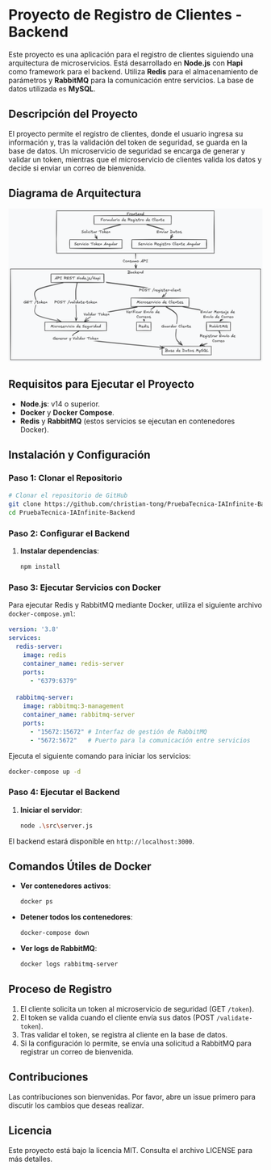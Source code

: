 # Proyecto de Registro de Clientes - Backend

Este proyecto es una aplicación para el registro de clientes siguiendo una arquitectura de microservicios. Está desarrollado en **Node.js** con **Hapi** como framework para el backend. Utiliza **Redis** para el almacenamiento de parámetros y **RabbitMQ** para la comunicación entre servicios. La base de datos utilizada es **MySQL**.

## Descripción del Proyecto

El proyecto permite el registro de clientes, donde el usuario ingresa su información y, tras la validación del token de seguridad, se guarda en la base de datos. Un microservicio de seguridad se encarga de generar y validar un token, mientras que el microservicio de clientes valida los datos y decide si enviar un correo de bienvenida.

## Diagrama de Arquitectura

![Diagrama de Arquitectura](./DiagramaCompleto.png)

## Requisitos para Ejecutar el Proyecto

- **Node.js**: v14 o superior.
- **Docker** y **Docker Compose**.
- **Redis** y **RabbitMQ** (estos servicios se ejecutan en contenedores Docker).

## Instalación y Configuración

### Paso 1: Clonar el Repositorio

```bash
# Clonar el repositorio de GitHub
git clone https://github.com/christian-tong/PruebaTecnica-IAInfinite-Backend.git
cd PruebaTecnica-IAInfinite-Backend
```

### Paso 2: Configurar el Backend

1. **Instalar dependencias**:
   ```bash
   npm install
   ```
   
### Paso 3: Ejecutar Servicios con Docker

Para ejecutar Redis y RabbitMQ mediante Docker, utiliza el siguiente archivo `docker-compose.yml`:

```yaml
version: '3.8'
services:
  redis-server:
    image: redis
    container_name: redis-server
    ports:
      - "6379:6379"

  rabbitmq-server:
    image: rabbitmq:3-management
    container_name: rabbitmq-server
    ports:
      - "15672:15672" # Interfaz de gestión de RabbitMQ
      - "5672:5672"   # Puerto para la comunicación entre servicios
```

Ejecuta el siguiente comando para iniciar los servicios:

```bash
docker-compose up -d
```

### Paso 4: Ejecutar el Backend

1. **Iniciar el servidor**:
   ```bash
   node .\src\server.js
   ```

El backend estará disponible en `http://localhost:3000`.

## Comandos Útiles de Docker

- **Ver contenedores activos**:
  ```bash
  docker ps
  ```
- **Detener todos los contenedores**:
  ```bash
  docker-compose down
  ```
- **Ver logs de RabbitMQ**:
  ```bash
  docker logs rabbitmq-server
  ```

## Proceso de Registro

1. El cliente solicita un token al microservicio de seguridad (GET `/token`).
2. El token se valida cuando el cliente envía sus datos (POST `/validate-token`).
3. Tras validar el token, se registra al cliente en la base de datos.
4. Si la configuración lo permite, se envía una solicitud a RabbitMQ para registrar un correo de bienvenida.

## Contribuciones

Las contribuciones son bienvenidas. Por favor, abre un issue primero para discutir los cambios que deseas realizar.

## Licencia

Este proyecto está bajo la licencia MIT. Consulta el archivo LICENSE para más detalles.
